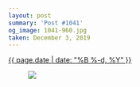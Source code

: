 ```yaml
---
layout: post
summary: 'Post #1041'
og_image: 1041-960.jpg
taken: December 3, 2019
---
```


<div class="post">
 <time>
  <a href="/1041">
   {{ page.date | date: "%B %-d, %Y" }}
  </a>
 </time>
 <a href="/1041">
  <figure data-taken="12/3/2019">
   <img sizes="(min-width: 700px) 50vw, calc(100vw - 2rem)" src="{{ site.assets_url }}/1041-480.jpg" srcset="{{ site.assets_url }}/1041-240.jpg 240w, {{ site.assets_url }}/1041-480.jpg 480w, {{ site.assets_url }}/1041-720.jpg 720w, {{ site.assets_url }}/1041-960.jpg 960w"/>
  </figure>
 </a>
</div>
